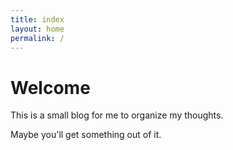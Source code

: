 ```yaml
---
title: index
layout: home
permalink: /
---
```


# Welcome

This is a small blog for me to organize my thoughts.


Maybe you'll get something out of it.
